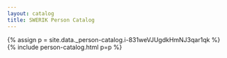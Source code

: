 ```yaml
---
layout: catalog
title: SWERIK Person Catalog
---
```

{% assign p = site.data._person-catalog.i-831weVJUgdkHmNJ3qar1qk %}
{% include person-catalog.html p=p %}

